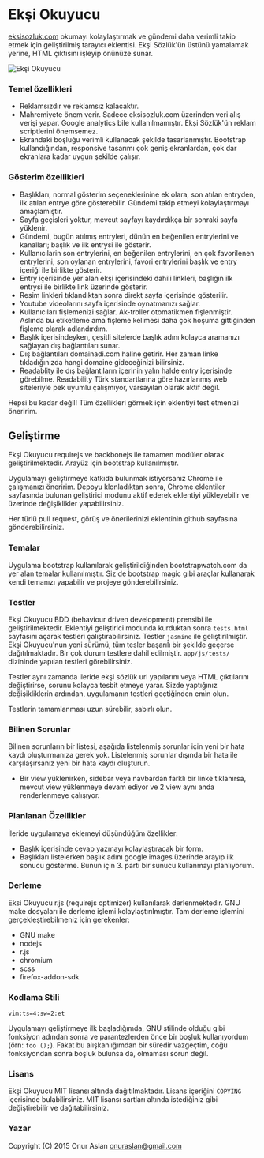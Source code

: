 # Ekşi Okuyucu

[eksisozluk.com](https://eksisozluk.com/) okumayı kolaylaştırmak ve gündemi
daha verimli takip etmek için geliştirilmiş tarayıcı eklentisi. Ekşi
Sözlük'ün üstünü yamalamak yerine, HTML çıktısını işleyip önünüze sunar.

![Ekşi Okuyucu](http://eksi.ninja/screenshots/01.png)

### Temel özellikleri

* Reklamsızdır ve reklamsız kalacaktır.
* Mahremiyete önem verir. Sadece eksisozluk.com üzerinden veri alış verişi
  yapar. Google analytics bile kullanılmamıştır. Ekşi Sözlük'ün reklam
  scriptlerini önemsemez.
* Ekrandaki boşluğu verimli kullanacak şekilde tasarlanmıştır. Bootstrap
  kullandığından, responsive tasarımı çok geniş ekranlardan, çok dar
  ekranlara kadar uygun şekilde çalışır.


### Gösterim özellikleri

* Başlıkları, normal gösterim seçeneklerinine ek olara, son atılan
  entryden, ilk atılan entrye göre gösterebilir. Gündemi takip etmeyi
  kolaylaştırmayı amaçlamıştır.
* Sayfa geçisleri yoktur, mevcut sayfayı kaydırdıkça bir sonraki sayfa
  yüklenir.
* Gündemi, bugün atılmış entryleri, dünün en beğenilen entrylerini ve
  kanalları; başlık ve ilk entrysi ile gösterir.
* Kullanıcılarin son entrylerini, en beğenilen entrylerini, en çok
  favorilenen entrylerini, son oylanan entrylerini, favori entrylerini
  başlık ve entry içeriği ile birlikte gösterir. 
* Entry içerisinde yer alan ekşi içerisindeki dahili linkleri, başlığın ilk
  entrysi ile birlikte link üzerinde gösterir.
* Resim linkleri tıklandıktan sonra direkt sayfa içerisinde gösterilir.
* Youtube videolarını sayfa içerisinde oynatmanızı sağlar.
* Kullanıcıları fişlemenizi sağlar. Ak-troller otomatikmen fişlenmiştir.
  Aslında bu etiketleme ama fişleme kelimesi daha çok hoşuma gittiğinden
  fişleme olarak adlandırdım.
* Başlık içerisindeyken, çeşitli sitelerde başlık adını kolayca aramanızı
  sağlayan dış bağlantıları sunar.
* Dış bağlantıları domainadi.com haline getirir. Her zaman linke
  tıkladığınızda hangi domaine gideceğinizi bilirsiniz.
* [Readablity](https://readability.com/) ile dış bağlantıların içerinin
  yalın halde entry içerisinde görebilme. Readability Türk standartlarına
  göre hazırlanmış web siteleriyle pek uyumlu çalışmıyor, varsayılan olarak
  aktif değil.

Hepsi bu kadar değil! Tüm özellikleri görmek için eklentiyi test etmenizi
öneririm.


## Geliştirme

Ekşi Okuyucu requirejs ve backbonejs ile tamamen modüler olarak
geliştirilmektedir. Arayüz için bootstrap kullanılmıştır.

Uygulamayı geliştirmeye katkıda bulunmak istiyorsanız Chrome ile
çalışmanızı öneririm. Depoyu klonladıktan sonra, Chrome eklentiler
sayfasında bulunan geliştirici modunu aktif ederek eklentiyi yükleyebilir
ve üzerinde değişiklikler yapabilirsiniz.

Her türlü pull request, görüş ve önerilerinizi eklentinin github sayfasına
gönderebilirsiniz.


### Temalar

Uygulama bootstrap kullanılarak geliştirildiğinden bootstrapwatch.com da
yer alan temalar kullanılmıştır. Siz de bootstrap magic gibi araçlar
kullanarak kendi temanızı yapabilir ve projeye gönderebilirsiniz.


### Testler

Ekşi Okuyucu BDD (behaviour driven development) prensibi ile
geliştirilmektedir. Eklentiyi geliştirici modunda kurduktan sonra
`tests.html` sayfasını açarak testleri çalıştırabilirsiniz. Testler
`jasmine` ile geliştirilmiştir. Ekşi Okuyucu'nun yeni sürümü, tüm tesler
başarılı bir şekilde geçerse dağıtılmaktadır. Bir çok durum testlere dahil
edilmiştir. `app/js/tests/` dizininde yapılan testleri görebilirsiniz.

Testler aynı zamanda ileride ekşi sözlük url yapılarını veya HTML
çıktılarını değiştirirse, sorunu kolayca tesbit etmeye yarar. Sizde
yaptığınız değişikliklerin ardından, uygulamanın testleri geçtiğinden emin
olun.

Testlerin tamamlanması uzun sürebilir, sabırlı olun.


### Bilinen Sorunlar

Bilinen sorunların bir listesi, aşağıda listelenmiş sorunlar için yeni bir
hata kaydı oluşturmanıza gerek yok. Listelenmiş sorunlar dışında bir hata
ile karşılaşırsanız yeni bir hata kaydı oluşturun.

* Bir view yüklenirken, sidebar veya navbardan farklı bir linke tıklanırsa,
  mevcut view yüklenmeye devam ediyor ve 2 view aynı anda renderlenmeye
  çalışıyor.


### Planlanan Özellikler

İleride uygulamaya eklemeyi düşündüğüm özellikler:

* Başlık içerisinde cevap yazmayı kolaylaştıracak bir form.
* Başlıkları listelerken başlık adını google images üzerinde arayıp ilk
  sonucu gösterme. Bunun için 3. parti bir sunucu kullanmayı planlıyorum.


### Derleme

Eksi Okuyucu r.js (requirejs optimizer) kullanılarak derlenmektedir. GNU
make dosyaları ile derleme işlemi kolaylaştırılmıştır. Tam derleme işlemini
gerçekleştirebilmeniz için gerekenler:

* GNU make
* nodejs
* r.js
* chromium
* scss
* firefox-addon-sdk


### Kodlama Stili

`vim:ts=4:sw=2:et`

Uygulamayı geliştirmeye ilk başladığımda, GNU stilinde olduğu gibi
fonksiyon adından sonra ve parantezlerden önce bir boşluk kullanıyordum
(örn: `foo ();`). Fakat bu alışkanlığımdan bir süredir vazgeçtim, coğu
fonksiyondan sonra boşluk bulunsa da, olmaması sorun değil.


### Lisans

Ekşi Okuyucu MIT lisansı altında dağıtılmaktadır. Lisans içeriğini
`COPYING` içerisinde bulabilirsiniz. MIT lisansı şartları altında
istediğiniz gibi değiştirebilir ve dağıtabilirsiniz.


### Yazar

Copyright (C) 2015  Onur Aslan  <onuraslan@gmail.com>
